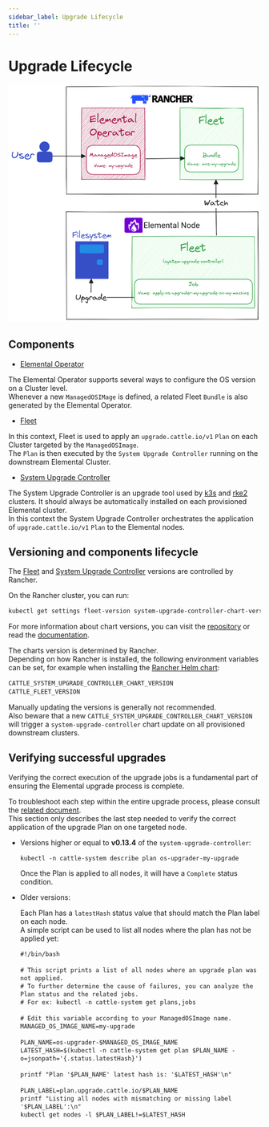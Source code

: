 ```yaml
---
sidebar_label: Upgrade Lifecycle
title: ''
---
```


<head>
  <link rel="canonical" href="https://elemental.docs.rancher.com/upgrade-lifecycle"/>
</head>

# Upgrade Lifecycle

![Upgrade Flow](images/upgrade-lifecycle.png) 

## Components

- [Elemental Operator](https://elemental.docs.rancher.com/upgrade)

The Elemental Operator supports several ways to configure the OS version on a Cluster level.  
Whenever a new `ManagedOSIMage` is defined, a related Fleet `Bundle` is also generated by the Elemental Operator.  

- [Fleet](https://fleet.rancher.io/)

In this context, Fleet is used to apply an `upgrade.cattle.io/v1` `Plan` on each Cluster targeted by the `ManagedOSImage`.  
The `Plan` is then executed by the `System Upgrade Controller` running on the downstream Elemental Cluster.  

- [System Upgrade Controller](https://github.com/rancher/system-upgrade-controller)

The System Upgrade Controller is an upgrade tool used by [k3s](https://docs.k3s.io/upgrades/automated) and [rke2](https://docs.rke2.io/upgrade/automated_upgrade) clusters. It should always be automatically installed on each provisioned Elemental cluster.  
In this context the System Upgrade Controller orchestrates the application of `upgrade.cattle.io/v1` `Plan` to the Elemental nodes.  

## Versioning and components lifecycle

The [Fleet](https://fleet.rancher.io/) and [System Upgrade Controller](https://github.com/rancher/system-upgrade-controller) versions are controlled by Rancher.  

On the Rancher cluster, you can run:  

```bash
kubectl get settings fleet-version system-upgrade-controller-chart-version
```

For more information about chart versions, you can visit the [repository](https://github.com/rancher/charts) or read the [documentation](https://ranchermanager.docs.rancher.com/how-to-guides/new-user-guides/helm-charts-in-rancher).

The charts version is determined by Rancher.  
Depending on how Rancher is installed, the following environment variables can be set, for example when installing the [Rancher Helm chart](https://ranchermanager.docs.rancher.com/getting-started/installation-and-upgrade/installation-references/helm-chart-options#setting-extra-environment-variables):  

```bash
CATTLE_SYSTEM_UPGRADE_CONTROLLER_CHART_VERSION
CATTLE_FLEET_VERSION
```

Manually updating the versions is generally not recommended.  
Also beware that a new `CATTLE_SYSTEM_UPGRADE_CONTROLLER_CHART_VERSION` will trigger a `system-upgrade-controller` chart update on all provisioned downstream clusters.  

## Verifying successful upgrades

Verifying the correct execution of the upgrade jobs is a fundamental part of ensuring the Elemental upgrade process is complete.  

To troubleshoot each step within the entire upgrade process, please consult the [related document](./troubleshooting-upgrade.md).  
This section only describes the last step needed to verify the correct application of the upgrade Plan on one targeted node.  

- Versions higher or equal to **v0.13.4** of the `system-upgrade-controller`:  

  ```shell
  kubectl -n cattle-system describe plan os-upgrader-my-upgrade
  ```

  Once the Plan is applied to all nodes, it will have a `Complete` status condition.

- Older versions:

  Each Plan has a `latestHash` status value that should match the Plan label on each node.  
  A simple script can be used to list all nodes where the plan has not be applied yet:  

  ```shell
  #!/bin/bash

  # This script prints a list of all nodes where an upgrade plan was not applied.  
  # To further determine the cause of failures, you can analyze the Plan status and the related jobs.
  # For ex: kubectl -n cattle-system get plans,jobs

  # Edit this variable according to your ManagedOSImage name.
  MANAGED_OS_IMAGE_NAME=my-upgrade

  PLAN_NAME=os-upgrader-$MANAGED_OS_IMAGE_NAME
  LATEST_HASH=$(kubectl -n cattle-system get plan $PLAN_NAME -o=jsonpath='{.status.latestHash}')

  printf "Plan '$PLAN_NAME' latest hash is: '$LATEST_HASH'\n"

  PLAN_LABEL=plan.upgrade.cattle.io/$PLAN_NAME
  printf "Listing all nodes with mismatching or missing label '$PLAN_LABEL':\n"
  kubectl get nodes -l $PLAN_LABEL!=$LATEST_HASH
  ```
